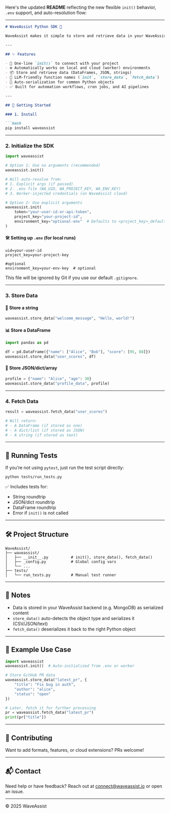 Here's the updated **README** reflecting the new flexible `init()` behavior, `.env` support, and auto-resolution flow:

---

````markdown
# WaveAssist Python SDK 🌊

WaveAssist makes it simple to store and retrieve data in your WaveAssist.io workflows.

---

## ✨ Features

- 🔐 One-line `init()` to connect with your project
- ⚙️ Automatically works on local and cloud (worker) environments
- 📦 Store and retrieve data (DataFrames, JSON, strings)
- 🧠 LLM-friendly function names (`init`, `store_data`, `fetch_data`)
- 📁 Auto-serialization for common Python objects
- ✅ Built for automation workflows, cron jobs, and AI pipelines

---

## 🚀 Getting Started

### 1. Install

```bash
pip install waveassist
````

---

### 2. Initialize the SDK

```python
import waveassist

# Option 1: Use no arguments (recommended)
waveassist.init()

# Will auto-resolve from:
# 1. Explicit args (if passed)
# 2. .env file (WA_UID, WA_PROJECT_KEY, WA_ENV_KEY)
# 3. Worker-injected credentials (on WaveAssist cloud)

# Option 2: Use explicit arguments
waveassist.init(
    token="your-user-id-or-api-token",
    project_key="your-project-id",
    environment_key="optional-env"  # Defaults to <project_key>_default
)
```

#### 🛠 Setting up `.env` (for local runs)

```env
uid=your-user-id
project_key=your-project-key

#optional
environment_key=your-env-key  # optional
```

This file will be ignored by Git if you use our default `.gitignore`.

---

### 3. Store Data

#### 🧾 Store a string

```python
waveassist.store_data("welcome_message", "Hello, world!")
```

#### 📊 Store a DataFrame

```python
import pandas as pd

df = pd.DataFrame({"name": ["Alice", "Bob"], "score": [95, 88]})
waveassist.store_data("user_scores", df)
```

#### 🧠 Store JSON/dict/array

```python
profile = {"name": "Alice", "age": 30}
waveassist.store_data("profile_data", profile)
```

---

### 4. Fetch Data

```python
result = waveassist.fetch_data("user_scores")

# Will return:
# - A DataFrame (if stored as one)
# - A dict/list (if stored as JSON)
# - A string (if stored as text)
```

---

## 🧪 Running Tests

If you’re not using `pytest`, just run the test script directly:

```bash
python tests/run_tests.py
```

✅ Includes tests for:

* String roundtrip
* JSON/dict roundtrip
* DataFrame roundtrip
* Error if `init()` is not called

---

## 🛠 Project Structure

```
WaveAssist/
├── waveassist/
│   ├── __init__.py          # init(), store_data(), fetch_data()
│   ├── _config.py           # Global config vars
│   └── ...
├── tests/
│   └── run_tests.py         # Manual test runner
```

---

## 📌 Notes

* Data is stored in your WaveAssist backend (e.g. MongoDB) as serialized content
* `store_data()` auto-detects the object type and serializes it (CSV/JSON/text)
* `fetch_data()` deserializes it back to the right Python object

---

## 🧠 Example Use Case

```python
import waveassist
waveassist.init()  # Auto-initialized from .env or worker

# Store GitHub PR data
waveassist.store_data("latest_pr", {
    "title": "Fix bug in auth",
    "author": "alice",
    "status": "open"
})

# Later, fetch it for further processing
pr = waveassist.fetch_data("latest_pr")
print(pr["title"])
```

---


## 🤝 Contributing

Want to add formats, features, or cloud extensions? PRs welcome!

---

## 📬 Contact

Need help or have feedback? Reach out at [connect@waveassist.io](mailto:connect@waveassist.io) or open an issue.

---

© 2025 WaveAssist
